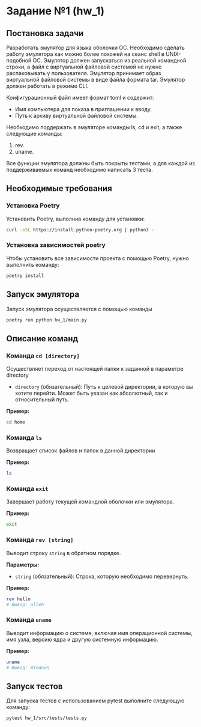 # Задание №1 (hw_1)
## Постановка задачи
Разработать эмулятор для языка оболочки ОС. Необходимо сделать работу эмулятора как можно более похожей на сеанс shell в UNIX-подобной ОС. Эмулятор должен запускаться из реальной командной строки, а файл с виртуальной файловой системой не нужно распаковывать у пользователя. Эмулятор принимает образ виртуальной файловой системы в виде файла формата tar. Эмулятор должен работать в режиме CLI.

Конфигурационный файл имеет формат toml и содержит:
* Имя компьютера для показа в приглашении к вводу.
* Путь к архиву виртуальной файловой системы.

Необходимо поддержать в эмуляторе команды ls, cd и exit, а также следующие команды:
1. rev.
2. uname.

Все функции эмулятора должны быть покрыты тестами, а для каждой из поддерживаемых команд необходимо написать 3 теста.

## Необходимые требования
### Установка Poetry

Установить Poetry, выполнив команду для установки:

```bash
curl -sSL https://install.python-poetry.org | python3 -
```

### Установка зависимостей poetry
Чтобы установить все зависимости проекта с помощью Poetry, нужно выполнить команду:

```bash
poetry install
```

## Запуск эмулятора

Запуск эмулятора осуществляется с помощью команды

```bash
poetry run python hw_1/main.py
```

## Описание команд
### Команда ``cd [directory]``
Осуществляет переход от настоящей папки к заданной в параметре directory

- `directory` (обязательный): Путь к целевой директории, в которую вы хотите перейти. Может быть указан как абсолютный, так и относительный путь.

**Пример:**

```bash
cd home
```

### Команда ``ls ``
Возвращает список файлов и папок в данной директории


**Пример:**

```bash
ls
```

### Команда `exit`

Завершает работу текущей командной оболочки или эмулятора.


**Пример:**

```bash
exit
```

### Команда `rev [string]`

Выводит строку `string` в обратном порядке.

**Параметры:**

- `string` (обязательный): Строка, которую необходимо перевернуть.

**Пример:**

```bash
rev hello
# Вывод: olleh
```

### Команда `uname`

Выводит информацию о системе, включая имя операционной системы, имя узла, версию ядра и другую системную информацию.

**Пример:**

```bash
uname
# Вывод: Windows
````
## Запуск тестов

Для запуска тестов с использованием pytest выполните следующую команду:

```bash
pytest hw_1/src/tests/tests.py
```
